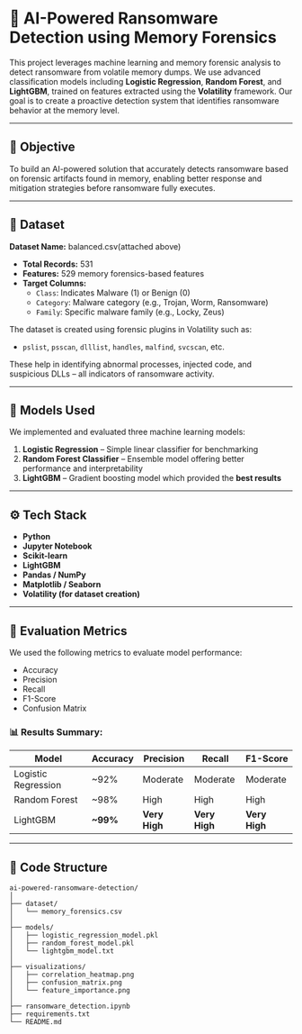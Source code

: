 # 🔐 AI-Powered Ransomware Detection using Memory Forensics

This project leverages machine learning and memory forensic analysis to detect ransomware from volatile memory dumps. We use advanced classification models including **Logistic Regression**, **Random Forest**, and **LightGBM**, trained on features extracted using the **Volatility** framework. Our goal is to create a proactive detection system that identifies ransomware behavior at the memory level.

---

## 📌 Objective

To build an AI-powered solution that accurately detects ransomware based on forensic artifacts found in memory, enabling better response and mitigation strategies before ransomware fully executes.

---

## 📁 Dataset

**Dataset Name:** balanced.csv(attached above)

- **Total Records:** 531
- **Features:** 529 memory forensics-based features
- **Target Columns:**
  - `Class`: Indicates Malware (1) or Benign (0)
  - `Category`: Malware category (e.g., Trojan, Worm, Ransomware)
  - `Family`: Specific malware family (e.g., Locky, Zeus)

The dataset is created using forensic plugins in Volatility such as:
- `pslist`, `psscan`, `dlllist`, `handles`, `malfind`, `svcscan`, etc.

These help in identifying abnormal processes, injected code, and suspicious DLLs – all indicators of ransomware activity.

---

## 🧠 Models Used

We implemented and evaluated three machine learning models:

1. **Logistic Regression** – Simple linear classifier for benchmarking
2. **Random Forest Classifier** – Ensemble model offering better performance and interpretability
3. **LightGBM** – Gradient boosting model which provided the **best results**

---

## ⚙️ Tech Stack

- **Python**
- **Jupyter Notebook**
- **Scikit-learn**
- **LightGBM**
- **Pandas / NumPy**
- **Matplotlib / Seaborn**
- **Volatility (for dataset creation)**

---

## 🧪 Evaluation Metrics

We used the following metrics to evaluate model performance:

- Accuracy
- Precision
- Recall
- F1-Score
- Confusion Matrix

### 📊 Results Summary:

| Model              | Accuracy | Precision | Recall | F1-Score |
|-------------------|----------|-----------|--------|----------|
| Logistic Regression | ~92%     | Moderate  | Moderate | Moderate |
| Random Forest       | ~98%     | High      | High     | High     |
| LightGBM            | **~99%** | **Very High** | **Very High** | **Very High** |

---

## 📂 Code Structure

```plaintext
ai-powered-ransomware-detection/
│
├── dataset/
│   └── memory_forensics.csv
│
├── models/
│   ├── logistic_regression_model.pkl
│   ├── random_forest_model.pkl
│   └── lightgbm_model.txt
│
├── visualizations/
│   ├── correlation_heatmap.png
│   ├── confusion_matrix.png
│   └── feature_importance.png
│
├── ransomware_detection.ipynb
├── requirements.txt
└── README.md
